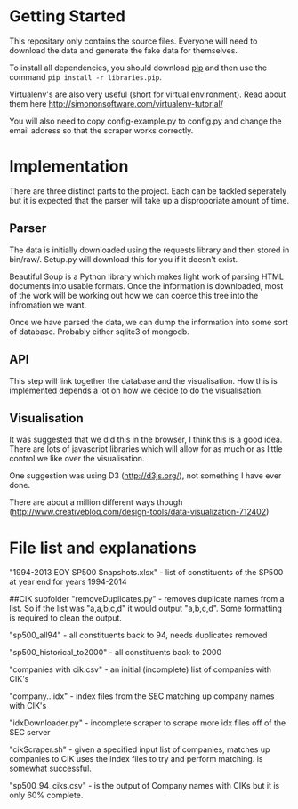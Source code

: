
# Getting Started

This repositary only contains the source files. Everyone will need to download the data and generate the fake data for themselves. 

To install all dependencies, you should download [pip](https://pypi.python.org/pypi/pip) and then use the command `pip install -r libraries.pip`.

Virtualenv's are also very useful (short for virtual environment). Read about them here http://simononsoftware.com/virtualenv-tutorial/

You will also need to copy config-example.py to config.py and change the email address so that the scraper works correctly.



# Implementation

There are three distinct parts to the project. Each can be tackled seperately but it is expected that the parser will take up a disproporiate amount of time.

## Parser

The data is initially downloaded using the requests library and then stored in bin/raw/. Setup.py will download this for you if it doesn't exist.

Beautiful Soup is a Python library which makes light work of parsing HTML documents into usable formats. Once the information is downloaded, most of the work will be working out how we can coerce this tree into the infromation we want.

Once we have parsed the data, we can dump the information into some sort of database. Probably either sqlite3 of mongodb.

## API

This step will link together the database and the visualisation. How this is implemented depends a lot on how we decide to do the visualisation.

## Visualisation

It was suggested that we did this in the browser, I think this is a good idea. There are lots of javascript libraries which will allow for as much or as little control we like over the visualisation.

One suggestion was using D3 (http://d3js.org/), not something I have ever done.

There are about a million different ways though (http://www.creativebloq.com/design-tools/data-visualization-712402)

# File list and explanations

"1994-2013 EOY SP500 Snapshots.xlsx" - list of constituents of the SP500 at year end
for years 1994-2014

##CIK subfolder
"removeDuplicates.py" - removes duplicate names from a list. 
So if the list was "a,a,b,c,d" it would output "a,b,c,d". 
Some formatting is required to clean the output.

"sp500_all94" - all constituents back to 94, needs duplicates removed

"sp500_historical_to2000" - all constituents back to 2000

"companies with cik.csv" - an initial (incomplete) list of companies with CIK's

"company...idx" - index files from the SEC matching up company names with CIK's 

"idxDownloader.py" - incomplete scraper to scrape more idx files off of the SEC server

"cikScraper.sh" - given a specified input list of companies, matches up companies to CIK
uses the index files to try and perform matching. is somewhat successful.

"sp500_94_ciks.csv" - is the output of Company names with CIKs but it is only 60% complete.
